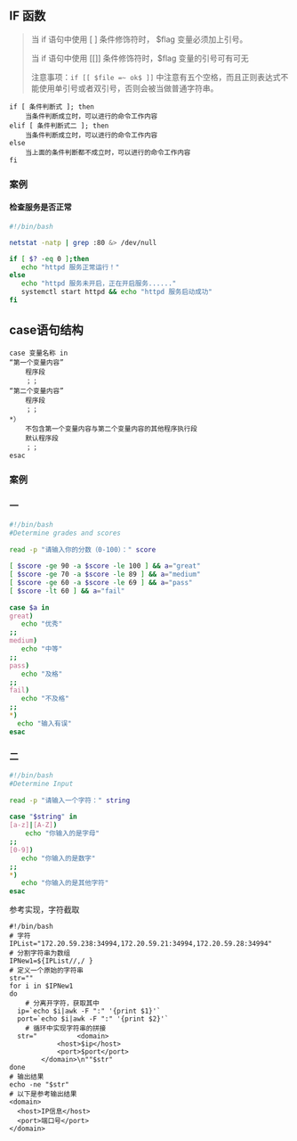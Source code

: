 ## IF 函数

> 当 if 语句中使用 [ ] 条件修饰符时， $flag 变量必须加上引号。
>
> 当 if 语句中使用 [[]] 条件修饰符时，$flag 变量的引号可有可无
>
> 注意事项：`if [[ $file =~ ok$ ]]` 中注意有五个空格，而且正则表达式不能使用单引号或者双引号，否则会被当做普通字符串。

```
if [ 条件判断式 ]; then
    当条件判断成立时，可以进行的命令工作内容
elif [ 条件判断式二 ]; then
    当条件判断成立时，可以进行的命令工作内容
else   
    当上面的条件判断都不成立时，可以进行的命令工作内容
fi   
```

### 案例

#### 检查服务是否正常

```sh
#!/bin/bash

netstat -natp | grep :80 &> /dev/null

if [ $? -eq 0 ];then
   echo "httpd 服务正常运行！"
else
   echo "httpd 服务未开启，正在开启服务......"
   systemctl start httpd && echo "httpd 服务启动成功"
fi
```

## case语句结构

```
case 变量名称 in
“第一个变量内容”
    程序段
    ；；
“第二个变量内容”
    程序段
    ；；
*）
    不包含第一个变量内容与第二个变量内容的其他程序执行段
    默认程序段
    ；；
esac  
```

### 案例

### 一

```sh
#!/bin/bash
#Determine grades and scores
 
read -p "请输入你的分数（0-100）：" score
 
[ $score -ge 90 -a $score -le 100 ] && a="great"
[ $score -ge 70 -a $score -le 89 ] && a="medium"
[ $score -ge 60 -a $score -le 69 ] && a="pass"
[ $score -lt 60 ] && a="fail"
 
case $a in
great)
   echo "优秀"
;;
medium)
   echo "中等"
;;
pass)
   echo "及格"
;;
fail)
   echo "不及格"
;;
*)
  echo "输入有误"
esac
```

### 二

```sh
#!/bin/bash
#Determine Input
 
read -p "请输入一个字符：" string
 
case "$string" in
[a-z]|[A-Z])
    echo "你输入的是字母"
;;
[0-9])
   echo "你输入的是数字"
;;
*)
   echo "你输入的是其他字符"
esac
```



参考实现，字符截取

```shell
#!/bin/bash
# 字符
IPList="172.20.59.238:34994,172.20.59.21:34994,172.20.59.28:34994"
# 分割字符串为数组
IPNew1=${IPList//,/ }
# 定义一个原始的字符串
str=""
for i in $IPNew1
do	
	# 分离开字符，获取其中
  ip=`echo $i|awk -F ":" '{print $1}'`
  port=`echo $i|awk -F ":" '{print $2}'`
	# 循环中实现字符串的拼接
  str="          <domain>
            <host>$ip</host>
            <port>$port</port>
        </domain>\n""$str"
done
# 输出结果
echo -ne "$str"
# 以下是参考输出结果
<domain>
  <host>IP信息</host>
  <port>端口号</port>
</domain>
```

